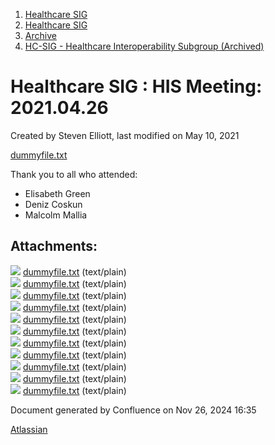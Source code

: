 1. [Healthcare SIG](index.html)
2. [Healthcare SIG](Healthcare-SIG_20545573.html)
3. [Archive](Archive_20562091.html)
4. [HC-SIG - Healthcare Interoperability Subgroup (Archived)](20545710.html)

# Healthcare SIG : HIS Meeting: 2021.04.26

Created by Steven Elliott, last modified on May 10, 2021

[dummyfile.txt](#)

Thank you to all who attended:

- Elisabeth Green
- Deniz Coskun
- Malcolm Mallia

## Attachments:

![](images/icons/bullet_blue.gif) [dummyfile.txt](attachments/20554846/20563665.txt) (text/plain)  
![](images/icons/bullet_blue.gif) [dummyfile.txt](attachments/20554846/20563666.txt) (text/plain)  
![](images/icons/bullet_blue.gif) [dummyfile.txt](attachments/20554846/20563667.txt) (text/plain)  
![](images/icons/bullet_blue.gif) [dummyfile.txt](attachments/20554846/20563668.txt) (text/plain)  
![](images/icons/bullet_blue.gif) [dummyfile.txt](attachments/20554846/20563669.txt) (text/plain)  
![](images/icons/bullet_blue.gif) [dummyfile.txt](attachments/20554846/20563670.txt) (text/plain)  
![](images/icons/bullet_blue.gif) [dummyfile.txt](attachments/20554846/20563671.txt) (text/plain)  
![](images/icons/bullet_blue.gif) [dummyfile.txt](attachments/20554846/20563672.txt) (text/plain)  
![](images/icons/bullet_blue.gif) [dummyfile.txt](attachments/20554846/20563673.txt) (text/plain)  
![](images/icons/bullet_blue.gif) [dummyfile.txt](attachments/20554846/20563674.txt) (text/plain)  
![](images/icons/bullet_blue.gif) [dummyfile.txt](attachments/20554846/20563675.txt) (text/plain)

Document generated by Confluence on Nov 26, 2024 16:35

[Atlassian](http://www.atlassian.com/)

